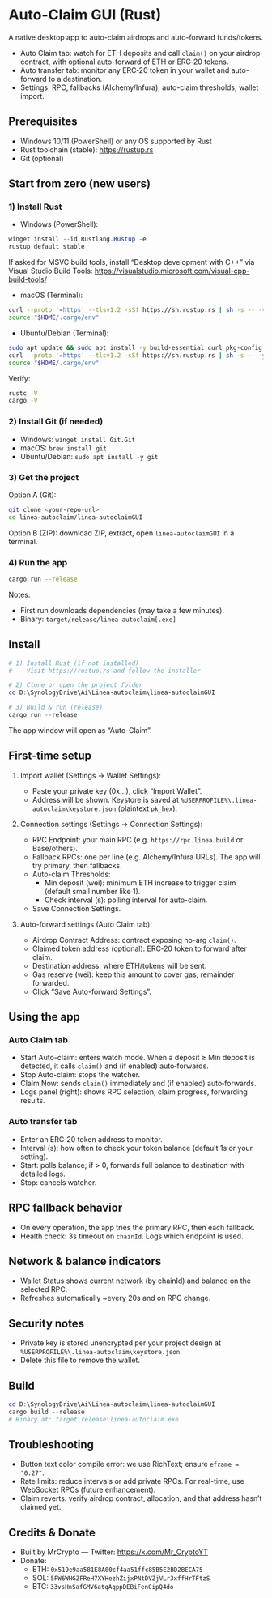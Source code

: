 # Auto-Claim GUI (Rust)

A native desktop app to auto-claim airdrops and auto-forward funds/tokens.
- Auto Claim tab: watch for ETH deposits and call `claim()` on your airdrop contract, with optional auto-forward of ETH or ERC‑20 tokens.
- Auto transfer tab: monitor any ERC‑20 token in your wallet and auto-forward to a destination.
- Settings: RPC, fallbacks (Alchemy/Infura), auto-claim thresholds, wallet import.

## Prerequisites
- Windows 10/11 (PowerShell) or any OS supported by Rust
- Rust toolchain (stable): https://rustup.rs
- Git (optional)

## Start from zero (new users)
### 1) Install Rust
- Windows (PowerShell):
```powershell
winget install --id Rustlang.Rustup -e
rustup default stable
```
If asked for MSVC build tools, install “Desktop development with C++” via Visual Studio Build Tools: https://visualstudio.microsoft.com/visual-cpp-build-tools/

- macOS (Terminal):
```bash
curl --proto '=https' --tlsv1.2 -sSf https://sh.rustup.rs | sh -s -- -y
source "$HOME/.cargo/env"
```

- Ubuntu/Debian (Terminal):
```bash
sudo apt update && sudo apt install -y build-essential curl pkg-config libssl-dev
curl --proto '=https' --tlsv1.2 -sSf https://sh.rustup.rs | sh -s -- -y
source "$HOME/.cargo/env"
```

Verify:
```bash
rustc -V
cargo -V
```

### 2) Install Git (if needed)
- Windows: `winget install Git.Git`
- macOS: `brew install git`
- Ubuntu/Debian: `sudo apt install -y git`

### 3) Get the project
Option A (Git):
```bash
git clone <your-repo-url>
cd linea-autoclaim/linea-autoclaimGUI
```
Option B (ZIP): download ZIP, extract, open `linea-autoclaimGUI` in a terminal.

### 4) Run the app
```bash
cargo run --release
```
Notes:
- First run downloads dependencies (may take a few minutes).
- Binary: `target/release/linea-autoclaim[.exe]`

## Install
```powershell
# 1) Install Rust (if not installed)
#    Visit https://rustup.rs and follow the installer.

# 2) Clone or open the project folder
cd D:\SynologyDrive\Ai\Linea-autoclaim\linea-autoclaimGUI

# 3) Build & run (release)
cargo run --release
```
The app window will open as “Auto-Claim”.

## First-time setup
1) Import wallet (Settings → Wallet Settings):
   - Paste your private key (0x…), click “Import Wallet”.
   - Address will be shown. Keystore is saved at `%USERPROFILE%\.linea-autoclaim\keystore.json` (plaintext `pk_hex`).

2) Connection settings (Settings → Connection Settings):
   - RPC Endpoint: your main RPC (e.g. `https://rpc.linea.build` or Base/others).
   - Fallback RPCs: one per line (e.g. Alchemy/Infura URLs). The app will try primary, then fallbacks.
   - Auto-claim Thresholds:
     - Min deposit (wei): minimum ETH increase to trigger claim (default small number like 1).
     - Check interval (s): polling interval for auto-claim.
   - Save Connection Settings.

3) Auto-forward settings (Auto Claim tab):
   - Airdrop Contract Address: contract exposing no-arg `claim()`.
   - Claimed token address (optional): ERC‑20 token to forward after claim.
   - Destination address: where ETH/tokens will be sent.
   - Gas reserve (wei): keep this amount to cover gas; remainder forwarded.
   - Click “Save Auto-forward Settings”.

## Using the app
### Auto Claim tab
- Start Auto-claim: enters watch mode. When a deposit ≥ Min deposit is detected, it calls `claim()` and (if enabled) auto‑forwards.
- Stop Auto-claim: stops the watcher.
- Claim Now: sends `claim()` immediately and (if enabled) auto‑forwards.
- Logs panel (right): shows RPC selection, claim progress, forwarding results.

### Auto transfer tab
- Enter an ERC‑20 token address to monitor.
- Interval (s): how often to check your token balance (default 1s or your setting).
- Start: polls balance; if > 0, forwards full balance to destination with detailed logs.
- Stop: cancels watcher.

## RPC fallback behavior
- On every operation, the app tries the primary RPC, then each fallback.
- Health check: 3s timeout on `chainId`. Logs which endpoint is used.

## Network & balance indicators
- Wallet Status shows current network (by chainId) and balance on the selected RPC.
- Refreshes automatically ~every 20s and on RPC change.

## Security notes
- Private key is stored unencrypted per your project design at `%USERPROFILE%\.linea-autoclaim\keystore.json`.
- Delete this file to remove the wallet.

## Build
```powershell
cd D:\SynologyDrive\Ai\Linea-autoclaim\linea-autoclaimGUI
cargo build --release
# Binary at: target\release\linea-autoclaim.exe
```

## Troubleshooting
- Button text color compile error: we use RichText; ensure `eframe = "0.27"`.
- Rate limits: reduce intervals or add private RPCs. For real-time, use WebSocket RPCs (future enhancement).
- Claim reverts: verify airdrop contract, allocation, and that address hasn’t claimed yet.

## Credits & Donate
- Built by MrCrypto — Twitter: https://x.com/Mr_CryptoYT
- Donate:
  - ETH: `0x519e9aa581E8A00cf4aa51ffc85B5E2BD2BECA75`
  - SOL: `5FW6WHGZFReH7XYHezhZijxPNtDVZjVLr3xffHrTFtzS`
  - BTC: `33vsHnSafGMV6atqAqppDEBiFenCipQ4do`


